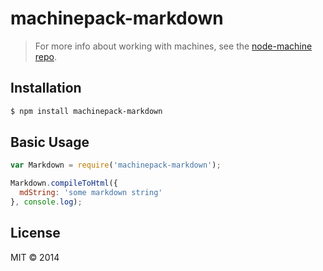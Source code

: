 # machinepack-markdown


> For more info about working with machines, see the [node-machine repo](http://github.com/mikermcneil/node-machine).

## Installation

```sh
$ npm install machinepack-markdown
```

## Basic Usage

```javascript
var Markdown = require('machinepack-markdown');

Markdown.compileToHtml({
  mdString: 'some markdown string'
}, console.log);
```



## License

MIT &copy;  2014
